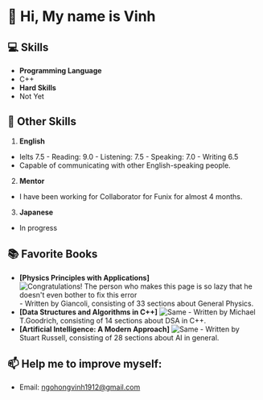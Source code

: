 # 👋 Hi, My name is Vinh
## 💻 Skills
- **Programming Language**
- C++
- **Hard Skills**
- Not Yet

## 🌟 Other Skills
1. **English**
- Ielts 7.5 - Reading: 9.0 - Listening: 7.5 - Speaking: 7.0 - Writing 6.5
- Capable of communicating with other English-speaking people.
2. **Mentor**
- I have been working for Collaborator for Funix for almost 4 months.
3. **Japanese**
- In progress
## 📚 Favorite Books
- **[Physics Principles with Applications]** ![Congratulations! The person who makes this page is so lazy that he doesn't even bother to fix this error](![image](https://github.com/user-attachments/assets/429161f1-6cc3-473a-bf5e-2f528e097e6e)
) - Written by Giancoli, consisting of 33 sections about General Physics.
- **[Data Structures and Algorithms in C++]** ![Same](![image](https://github.com/user-attachments/assets/4aa1f32e-42f7-445b-a523-57365541b1fb)
) - Written by Michael T.Goodrich, consisting of 14 sections about DSA in C++.
- **[Artificial Intelligence: A Modern Approach]** ![Same](![image](https://github.com/user-attachments/assets/6ca547d5-3848-4b7c-b879-f909c710146a)
) - Written by Stuart Russell, consisting of 28 sections about AI in general.


## 📫 Help me to improve myself:
- Email: ngohongvinh1912@gmail.com
